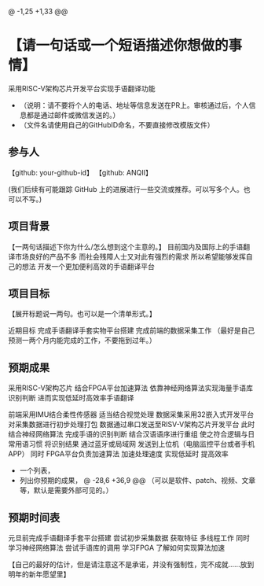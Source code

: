 @ -1,25 +1,33 @@
# 【请一句话或一个短语描述你想做的事情】
采用RISC-V架构芯片开发平台实现手语翻译功能

* （说明：请不要将个人的电话、地址等信息发送在PR上。审核通过后，个人信息都是通过邮件或微信发送的。）
* （文件名请使用自己的GitHubID命名，不要直接修改模版文件）

## 参与人

【github: your-github-id】
【github: ANQII】

(我们后续有可能跟踪 GitHub 上的进展进行一些交流或推荐。可以写多个人。也可以不写。)

## 项目背景

【一两句话描述下你为什么/怎么想到这个主意的。】
目前国内及国际上的手语翻译市场良好的产品不多  而社会残障人士又对此有强烈的需求  所以希望能够发挥自己的想法 开发一个更加便利高效的手语翻译平台

## 项目目标

【展开标题说一两句。也可以是一个清单形式。】

近期目标  完成手语翻译手套实物平台搭建  完成前端的数据采集工作
（最好是自己预测一两个月内能完成的工作，不要拖到过年。）

## 预期成果
采用RISC-V架构芯片 结合FPGA平台加速算法 依靠神经网络算法实现海量手语库识别判断 进而实现低延时高效率手语翻译

前端采用IMU结合柔性传感器  适当结合视觉处理
数据采集采用32嵌入式开发平台  对采集数据进行初步处理打包
数据通过串口发送至RISV-V架构芯片开发平台  此时结合神经网络算法  完成手语的识别判断  结合汉语语序进行重组  使之符合逻辑与日常用语习惯
将识别结果  通过蓝牙或局域网 发送到上位机（电脑监控平台或者手机APP） 同时
FPGA平台负责加速算法  加速处理速度 实现低延时 提高效率

* 一个列表，
* 列出你预期的成果，
@ -28,6 +36,9 @@
（可以是软件、patch、视频、文章等，默认是需要外部可见的。）

## 预期时间表
元旦前完成手语翻译手套平台搭建  尝试初步采集数据 获取特征
多线程工作 同时学习神经网络算法  尝试手语库的调用
学习FPGA 了解如何实现算法加速

【自己的最好的估计，但是请注意这不是承诺，并没有强制性，完不成就……放到明年的新年愿望里】


